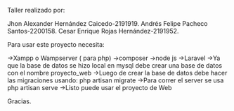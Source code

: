 Taller realizado por:

Jhon Alexander Hernández Caicedo-2191919.
Andrés Felipe Pacheco Santos-2200158.
Cesar Enrique Rojas Hernández-2191952.


Para usar este proyecto necesita:

->Xampp o Wampserver ( para php)
->composer
->node js
->Laravel
->Ya que la base de datos se hizo local en mysql debe crear una base de datos con el nombre proyecto_web
->Luego de crear la base de datos debe hacer las migraciones usando: php artisan migrate
->Para correr el server se usa php artisan serve
->Listo puede usar el proyecto de Web

Gracias.